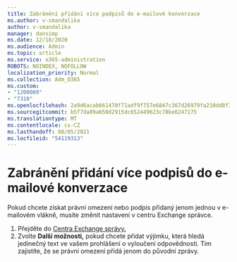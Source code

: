 ```yaml
---
title: Zabránění přidání více podpisů do e-mailové konverzace
ms.author: v-smandalika
author: v-smandalika
manager: dansimp
ms.date: 12/18/2020
ms.audience: Admin
ms.topic: article
ms.service: o365-administration
ROBOTS: NOINDEX, NOFOLLOW
localization_priority: Normal
ms.collection: Adm_O365
ms.custom:
- "1200009"
- "7310"
ms.openlocfilehash: 2a9d6acab661470f71adf9f757e6847c367d26979fa210dd8f35e0ffaaa8dc45
ms.sourcegitcommit: b5f7da89a650d2915dc652449623c78be6247175
ms.translationtype: MT
ms.contentlocale: cs-CZ
ms.lasthandoff: 08/05/2021
ms.locfileid: "54119313"
---
```

# <a name="avoid-multiple-signatures-from-being-added-in-an-email-conversation"></a>Zabránění přidání více podpisů do e-mailové konverzace

Pokud chcete získat právní omezení nebo podpis přidaný jenom jednou v e-mailovém vlákně, musíte změnit nastavení v centru Exchange správce.

1. Přejděte do [Centra Exchange správy.](https://go.microsoft.com/fwlink/p/?linkid=2059104)
2. Zvolte **Další možnosti,** pokud chcete přidat výjimku, která hledá jedinečný text ve vašem prohlášení o vyloučení odpovědnosti. Tím zajistíte, že se právní omezení přidá jenom do původní zprávy.

